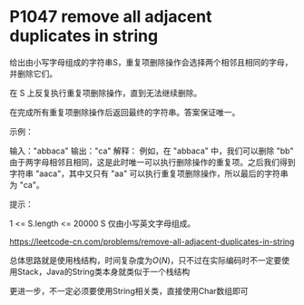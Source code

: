 # P1047 remove all adjacent duplicates in string 

给出由小写字母组成的字符串S，重复项删除操作会选择两个相邻且相同的字母，并删除它们。

在 S 上反复执行重复项删除操作，直到无法继续删除。

在完成所有重复项删除操作后返回最终的字符串。答案保证唯一。

示例：

输入："abbaca"
输出："ca"
解释：
例如，在 "abbaca" 中，我们可以删除 "bb" 由于两字母相邻且相同，这是此时唯一可以执行删除操作的重复项。之后我们得到字符串 "aaca"，其中又只有 "aa" 可以执行重复项删除操作，所以最后的字符串为 "ca"。


提示：

1 <= S.length <= 20000
S 仅由小写英文字母组成。

https://leetcode-cn.com/problems/remove-all-adjacent-duplicates-in-string

总体思路就是使用栈结构，时间复杂度为$O(N)$，只不过在实际编码时不一定要使用Stack，Java的String类本身就类似于一个栈结构

更进一步，不一定必须要使用String相关类，直接使用Char数组即可



